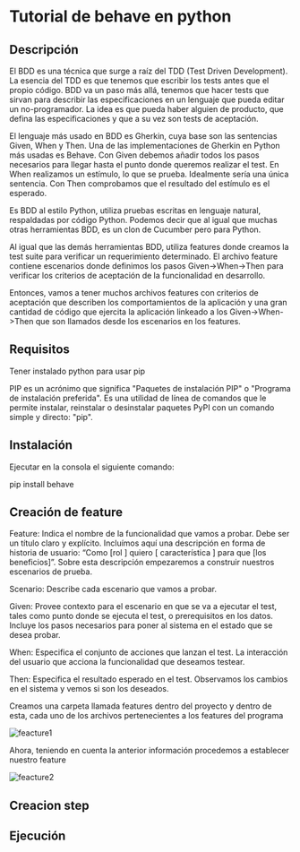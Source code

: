 #  Tutorial de behave en python

## Descripción

El BDD es una técnica que surge a raíz del TDD (Test Driven Development). La esencia del TDD es que tenemos que escribir los tests antes que el propio código. BDD va un paso más allá, tenemos que hacer tests que sirvan para describir las especificaciones en un lenguaje que pueda editar un no-programador. La idea es que pueda haber alguien de producto, que defina las especificaciones y que a su vez son tests de aceptación.

El lenguaje más usado en BDD es Gherkin, cuya base son las sentencias Given, When y Then. Una de las implementaciones de Gherkin en Python más usadas es Behave. Con Given debemos añadir todos los pasos necesarios para llegar hasta el punto donde queremos realizar el test. En When realizamos un estímulo, lo que se prueba. Idealmente sería una única sentencia. Con Then comprobamos que el resultado del estímulo es el esperado.

Es BDD al estilo Python, utiliza pruebas escritas en lenguaje natural, respaldadas por código Python. Podemos decir que al igual que muchas otras herramientas BDD, es un clon de Cucumber pero para Python.

Al igual que las demás herramientas BDD, utiliza features donde creamos la test suite para verificar un requerimiento determinado. El archivo feature contiene escenarios donde definimos los pasos Given->When->Then para verificar los criterios de aceptación de la funcionalidad en desarrollo.

Entonces, vamos a tener muchos archivos features con criterios de aceptación que describen los comportamientos de la aplicación y una gran cantidad de código que ejercita la aplicación linkeado a los Given->When->Then que son llamados desde los escenarios en los features.

## Requisitos

Tener instalado python para usar pip

PIP es un acrónimo que significa "Paquetes de instalación PIP" o "Programa de instalación preferida". Es una utilidad de línea de comandos que le permite instalar, reinstalar o desinstalar paquetes PyPI con un comando simple y directo: "pip".

## Instalación 

Ejecutar en la consola el siguiente comando:

pip install behave

## Creación de feature

Feature: Indica el nombre de la funcionalidad que vamos a probar. Debe ser un título claro y explícito. Incluímos aquí una descripción en forma de historia de usuario: “Como [rol ] quiero [ característica ] para que [los beneficios]”. Sobre esta descripción empezaremos a construir nuestros escenarios de prueba.

Scenario: Describe cada escenario que vamos a probar.

Given: Provee contexto para el escenario en que se va a ejecutar el test, tales como punto donde se ejecuta el test, o prerequisitos en los datos. Incluye los pasos necesarios para poner al sistema en el estado que se desea probar.

When: Especifica el conjunto de acciones que lanzan el test. La interacción del usuario que acciona la funcionalidad que deseamos testear.

Then: Especifica el resultado esperado en el test. Observamos los cambios en el sistema y vemos si son los deseados.

Creamos una carpeta llamada features dentro del proyecto y dentro de esta, cada uno de los archivos pertenecientes a los features del programa

![feacture1](https://user-images.githubusercontent.com/54810355/102298389-09730100-3f1f-11eb-8a90-9b038e608bdd.PNG)

Ahora, teniendo en cuenta la anterior información procedemos a establecer nuestro feature

![feacture2](https://user-images.githubusercontent.com/54810355/102298817-d5e4a680-3f1f-11eb-9eca-264f88782347.PNG)

## Creacion step



## Ejecución

